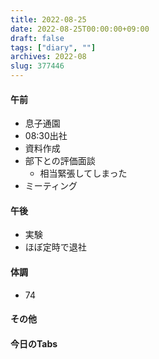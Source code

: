 ```yaml
---
title: 2022-08-25
date: 2022-08-25T00:00:00+09:00
draft: false
tags: ["diary", ""]
archives: 2022-08
slug: 377446
---
```

#### 午前
- 息子通園
- 08:30出社
- 資料作成
- 部下との評価面談
  - 相当緊張してしまった
- ミーティング
#### 午後
- 実験
- ほぼ定時で退社
#### 体調
- 74
#### その他
#### 今日のTabs